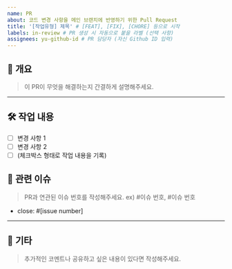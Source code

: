 ```yaml
---
name: PR
about: 코드 변경 사항을 메인 브랜치에 반영하기 위한 Pull Request
title: '[작업유형] 제목' # [FEAT], [FIX], [CHORE] 등으로 시작
labels: in-review # PR 생성 시 자동으로 붙을 라벨 (선택 사항)
assignees: yu-github-id # PR 담당자 (자신 Github ID 입력)
---
```


## 🚀 개요

> 이 PR이 무엇을 해결하는지 간결하게 설명해주세요.

---

## 🛠️ 작업 내용

-   [ ] 변경 사항 1
-   [ ] 변경 사항 2
-   [ ] (체크박스 형태로 작업 내용을 기록)

## 📌 관련 이슈

> PR과 연관된 이슈 번호를 작성해주세요. ex) #이슈 번호, #이슈 번호

-   close: #[issue number]

---

## 💬 기타

> 추가적인 코멘트나 공유하고 싶은 내용이 있다면 작성해주세요.
